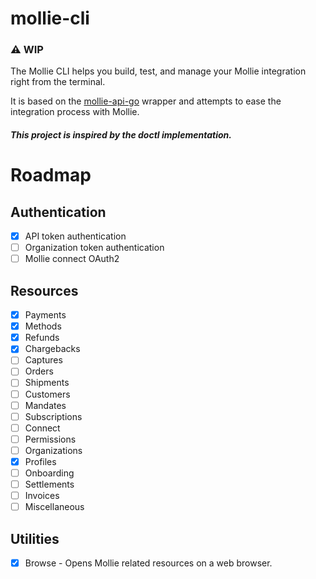 # mollie-cli

### :warning: WIP

The Mollie CLI helps you build, test, and manage your Mollie integration right from the terminal. 

It is based on the [mollie-api-go](https://github.com/VictorAvelar/mollie-api-go) wrapper and attempts to ease the integration process with Mollie. 

##### This project is inspired by the doctl implementation.

# Roadmap

## Authentication
- [x] API token authentication
- [ ] Organization token authentication
- [ ] Mollie connect OAuth2

## Resources
- [x] Payments
- [x] Methods
- [x] Refunds
- [x] Chargebacks
- [ ] Captures
- [ ] Orders
- [ ] Shipments
- [ ] Customers
- [ ] Mandates
- [ ] Subscriptions
- [ ] Connect
- [ ] Permissions
- [ ] Organizations
- [x] Profiles
- [ ] Onboarding
- [ ] Settlements
- [ ] Invoices
- [ ] Miscellaneous

## Utilities
- [x] Browse - Opens Mollie related resources on a web browser.
